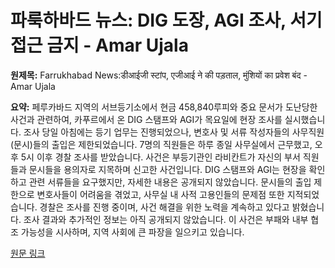# 파룩하바드 뉴스: DIG 도장, AGI 조사, 서기 접근 금지 - Amar Ujala

**원제목:** Farrukhabad News:डीआईजी स्टांप, एजीआई ने की पड़ताल, मुंशियों का प्रवेश बंद - Amar Ujala

**요약:** 페루카바드 지역의 서브등기소에서 현금 458,840루피와 중요 문서가 도난당한 사건과 관련하여, 카푸르에서 온 DIG 스탬프와 AGI가 목요일에 현장 조사를 실시했습니다.  조사 당일 아침에는 등기 업무는 진행되었으나, 변호사 및 서류 작성자들의 사무직원(문시)들의 출입은 제한되었습니다.  7명의 직원들은 하루 종일 사무실에서 근무했고, 오후 5시 이후 경찰 조사를 받았습니다.  사건은 부등기관인 라비칸트가 자신의 부서 직원들과 문시들을 용의자로 지목하며 신고한 사건입니다.  DIG 스탬프와 AGI는 현장을 확인하고 관련 서류들을 요구했지만, 자세한 내용은 공개되지 않았습니다.  문시들의 출입 제한으로 변호사들이 어려움을 겪었고,  사무실 내 사적 고용인들의 문제점 또한 지적되었습니다. 경찰은 조사를 진행 중이며, 사건 해결을 위한 노력을 계속하고 있다고 밝혔습니다.  조사 결과와 추가적인 정보는 아직 공개되지 않았습니다.  이 사건은  부패와 내부 협조 가능성을 시사하며,  지역 사회에 큰 파장을 일으키고 있습니다.

[원문 링크](https://www.amarujala.com/uttar-pradesh/farrukhabad/dig-stamp-agi-investigated-entry-of-clerks-stopped-farrukhabad-news-c-22-1-sknp1018-106902-2025-07-24)
